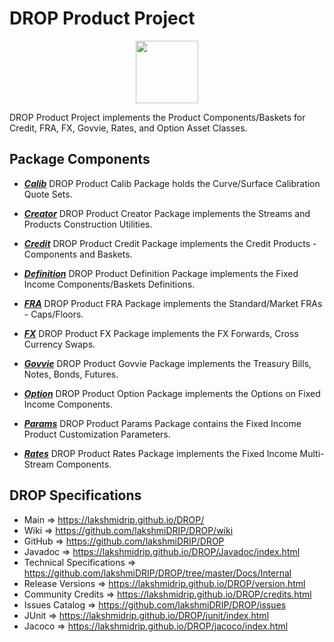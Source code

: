 # DROP Product Project

<p align="center"><img src="https://github.com/lakshmiDRIP/DROP/blob/master/DRIP_Logo.gif?raw=true" width="100"></p>

DROP Product Project implements the Product Components/Baskets for Credit, FRA, FX, Govvie, Rates, and Option
	Asset Classes.


## Package Components

 * [***Calib***](https://github.com/lakshmiDRIP/DROP/tree/master/src/main/java/org/drip/product/calib)
 DROP Product Calib Package holds the Curve/Surface Calibration Quote Sets.

 * [***Creator***](https://github.com/lakshmiDRIP/DROP/tree/master/src/main/java/org/drip/product/creator)
 DROP Product Creator Package implements the Streams and Products Construction Utilities.

 * [***Credit***](https://github.com/lakshmiDRIP/DROP/tree/master/src/main/java/org/drip/product/credit)
 DROP Product Credit Package implements the Credit Products - Components and Baskets.

 * [***Definition***](https://github.com/lakshmiDRIP/DROP/tree/master/src/main/java/org/drip/product/definition)
 DROP Product Definition Package implements the Fixed Income Components/Baskets Definitions.

 * [***FRA***](https://github.com/lakshmiDRIP/DROP/tree/master/src/main/java/org/drip/product/fra)
 DROP Product FRA Package implements the Standard/Market FRAs - Caps/Floors.

 * [***FX***](https://github.com/lakshmiDRIP/DROP/tree/master/src/main/java/org/drip/product/fx)
 DROP Product FX Package implements the FX Forwards, Cross Currency Swaps.

 * [***Govvie***](https://github.com/lakshmiDRIP/DROP/tree/master/src/main/java/org/drip/product/govvie)
 DROP Product Govvie Package implements the Treasury Bills, Notes, Bonds, Futures.

 * [***Option***](https://github.com/lakshmiDRIP/DROP/tree/master/src/main/java/org/drip/product/option)
 DROP Product Option Package implements the Options on Fixed Income Components.

 * [***Params***](https://github.com/lakshmiDRIP/DROP/tree/master/src/main/java/org/drip/product/params)
 DROP Product Params Package contains the Fixed Income Product Customization Parameters.

 * [***Rates***](https://github.com/lakshmiDRIP/DROP/tree/master/src/main/java/org/drip/product/rates)
 DROP Product Rates Package implements the Fixed Income Multi-Stream Components.


## DROP Specifications

 * Main                     => https://lakshmidrip.github.io/DROP/
 * Wiki                     => https://github.com/lakshmiDRIP/DROP/wiki
 * GitHub                   => https://github.com/lakshmiDRIP/DROP
 * Javadoc                  => https://lakshmidrip.github.io/DROP/Javadoc/index.html
 * Technical Specifications => https://github.com/lakshmiDRIP/DROP/tree/master/Docs/Internal
 * Release Versions         => https://lakshmidrip.github.io/DROP/version.html
 * Community Credits        => https://lakshmidrip.github.io/DROP/credits.html
 * Issues Catalog           => https://github.com/lakshmiDRIP/DROP/issues
 * JUnit                    => https://lakshmidrip.github.io/DROP/junit/index.html
 * Jacoco                   => https://lakshmidrip.github.io/DROP/jacoco/index.html

